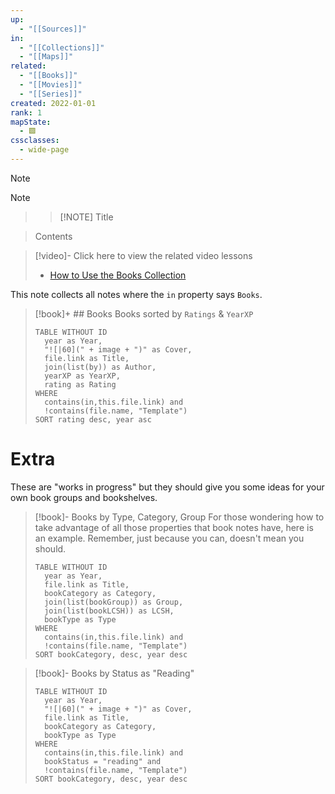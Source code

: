 ```yaml
---
up:
  - "[[Sources]]"
in:
  - "[[Collections]]"
  - "[[Maps]]"
related:
  - "[[Books]]"
  - "[[Movies]]"
  - "[[Series]]"
created: 2022-01-01
rank: 1
mapState:
  - 🟩
cssclasses:
  - wide-page
---
```


> [!NOTE]
> > [!NOTE]

> > [!NOTE] Title

> Contents

> [!video]- Click here to view the related video lessons
> - [How to Use the Books Collection](https://community.linkingyourthinking.com/c/ideaverse-pro/sections/146181/lessons/513565)

This note collects all notes where the `in` property says `Books`.

> [!book]+ ## Books
> Books sorted by `Ratings` & `YearXP`
> ```dataview
> TABLE WITHOUT ID
> 	year as Year,
> 	"![|60](" + image + ")" as Cover,
> 	file.link as Title,
> 	join(list(by)) as Author,
> 	yearXP as YearXP,
> 	rating as Rating
> WHERE
> 	contains(in,this.file.link) and
> 	!contains(file.name, "Template")
> SORT rating desc, year asc
> ```


# Extra
These are "works in progress" but they should give you some ideas for your own book groups and bookshelves. 

> [!book]- Books by Type, Category, Group
> For those wondering how to take advantage of all those properties that book notes have, here is an example. Remember, just because you can, doesn't mean you should. 
> ```dataview
> TABLE WITHOUT ID
> 	year as Year,
> 	file.link as Title,
> 	bookCategory as Category,
> 	join(list(bookGroup)) as Group,
> 	join(list(bookLCSH)) as LCSH,
> 	bookType as Type
> WHERE
> 	contains(in,this.file.link) and
> 	!contains(file.name, "Template")
> SORT bookCategory, desc, year desc
> ```

> [!book]- Books by Status as "Reading"
> ```dataview
> TABLE WITHOUT ID
> 	year as Year,
> 	"![|60](" + image + ")" as Cover,
> 	file.link as Title,
> 	bookCategory as Category,
> 	bookType as Type
> WHERE
> 	contains(in,this.file.link) and
> 	bookStatus = "reading" and
> 	!contains(file.name, "Template")
> SORT bookCategory, desc, year desc
> ```
